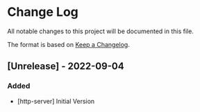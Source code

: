 
# Change Log

All notable changes to this project will be documented in this file.
 
The format is based on [Keep a Changelog](http://keepachangelog.com/).
 
## [Unrelease] - 2022-09-04
  
### Added

- [http-server]
  Initial Version

 